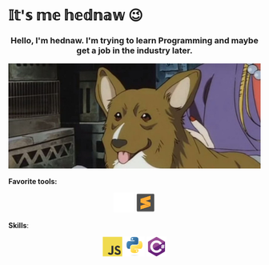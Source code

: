 # 𝕀𝕥'𝕤 𝕞𝕖 𝕙𝕖𝕕𝕟𝕒𝕨 😉
<h3 align="center"> Hello, I'm hednaw. I'm trying to learn Programming and maybe get a job in the industry later.</h3>

<p align="center"><img src="ein_be_cute.jpg"></img></p>


**Favorite tools:** <p align="center"> <img src="github-original.svg" alt="github" width="40" height="40"/> <img src="sublimetext-original.svg" alt="sublime text" width="40" height="40"/> </p>


**Skills**: <p align="center"> <img src="javascript-original.svg" alt="javascript" width="40" height="40"/> <img src="python-original.svg" alt="python" width="40" height="40"/> <img src="csharp-original.svg" alt="C#" width="40" height="40"/></p>

